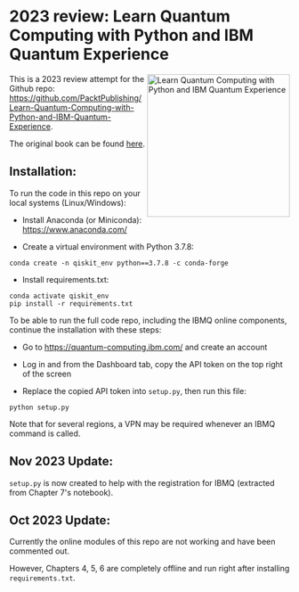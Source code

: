 # 2023 review: Learn Quantum Computing with Python and IBM Quantum Experience

<a href="https://www.packtpub.com/programming/learn-quantum-computing-with-python-and-ibm-q-experience?utm_source=github&utm_medium=repository&utm_campaign=9781838981006"><img src="https://static.packt-cdn.com/products/9781838981006/cover/smaller" alt="Learn Quantum Computing with Python and IBM Quantum Experience" height="256px" align="right"></a>

This is a 2023 review attempt for the Github repo: https://github.com/PacktPublishing/Learn-Quantum-Computing-with-Python-and-IBM-Quantum-Experience.

The original book can be found [here](https://www.packtpub.com/programming/learn-quantum-computing-with-python-and-ibm-q-experience?utm_source=github&utm_medium=repository&utm_campaign=9781838981006).

## Installation:

To run the code in this repo on your local systems (Linux/Windows):

- Install Anaconda (or Miniconda): https://www.anaconda.com/

- Create a virtual environment with Python 3.7.8:

```
conda create -n qiskit_env python==3.7.8 -c conda-forge
```

- Install requirements.txt:

```
conda activate qiskit_env
pip install -r requirements.txt
```

To be able to run the full code repo, including the IBMQ online components, continue the installation with these steps:

- Go to https://quantum-computing.ibm.com/ and create an account

- Log in and from the Dashboard tab, copy the API token on the top right of the screen

- Replace the copied API token into `setup.py`, then run this file:

```
python setup.py
```

Note that for several regions, a VPN may be required whenever an IBMQ command is called.

## Nov 2023 Update:

`setup.py` is now created to help with the registration for IBMQ (extracted from Chapter 7's notebook).

## Oct 2023 Update:

Currently the online modules of this repo are not working and have been commented out.

However, Chapters 4, 5, 6 are completely offline and run right after installing `requirements.txt`.
